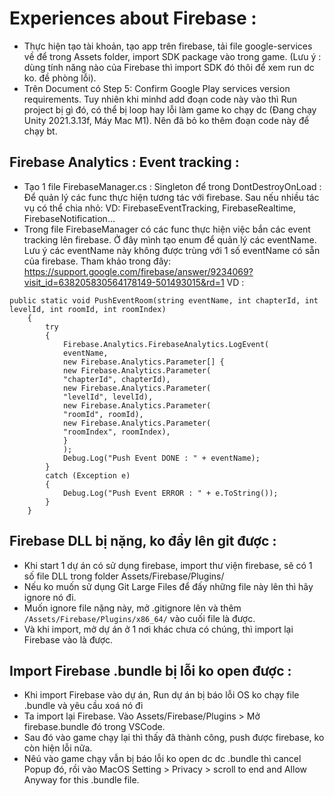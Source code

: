 # Experiences about Firebase :

- Thực hiện tạo tài khoản, tạo app trên firebase, tải file google-services về để trong Assets folder, import SDK package vào trong game. 
(Lưu ý : dùng tính năng nào của Firebase thì import SDK đó thôi để xem run dc ko. đề phòng lỗi). 
- Trên Document có Step 5: Confirm Google Play services version requirements. Tuy nhiên khi minhd add đoạn code này vào thì Run project bị gì đó, có thể bị loop hay lỗi làm game ko chạy dc (Đang chạy Unity 2021.3.13f, Máy Mac M1). Nên đã bỏ ko thêm đoạn code này để chạy bt. 
## Firebase Analytics : Event tracking : 
- Tạo 1 file FirebaseManager.cs : Singleton để trong DontDestroyOnLoad : Để quản lý các func thực hiện tương tác với firebase. Sau nếu nhiều tác vụ có thể chia nhỏ: VD: FirebaseEventTracking, FirebaseRealtime, FirebaseNotification... 
- Trong file FirebaseManager có các func thực hiện việc bắn các event tracking lên firebase. Ở đây mình tạo enum để quản lý các eventName. Lưu ý các eventName này không được trùng với 1 số eventName có sẵn của firebase. Tham khảo trong đây: https://support.google.com/firebase/answer/9234069?visit_id=638205830564178149-501493015&rd=1 
VD : 
``` 
public static void PushEventRoom(string eventName, int chapterId, int levelId, int roomId, int roomIndex)
    {
        try
        {
            Firebase.Analytics.FirebaseAnalytics.LogEvent(
            eventName,
            new Firebase.Analytics.Parameter[] {
            new Firebase.Analytics.Parameter(
            "chapterId", chapterId),
            new Firebase.Analytics.Parameter(
            "levelId", levelId),
            new Firebase.Analytics.Parameter(
            "roomId", roomId),
            new Firebase.Analytics.Parameter(
            "roomIndex", roomIndex),
            }
            );
            Debug.Log("Push Event DONE : " + eventName);
        }
        catch (Exception e)
        {
            Debug.Log("Push Event ERROR : " + e.ToString());
        }
    }
```

## Firebase DLL bị nặng, ko đẩy lên git được : 
- Khi start 1 dự án có sử dụng firebase, import thư viện firebase, sẽ có 1 số file DLL trong folder Assets/Firebase/Plugins/ 
- Nếu ko muốn sử dụng Git Large Files để đấy những file này lên thì hãy ignore nó đi.
- Muốn ignore file nặng này, mở .gitignore lên và thêm `/Assets/Firebase/Plugins/x86_64/` vào cuối file là được. 
- Và khi import, mở dự án ở 1 nơi khác chưa có chúng, thì import lại Firebase vào là được. 

## Import Firebase .bundle bị lỗi ko open được : 
- Khi import Firebase vào dự án, Run dự án bị báo lỗi OS ko chạy file .bundle và yêu cầu xoá nó đi
- Ta import lại Firebase. Vào Assets/Firebase/Plugins > Mở firebase.bundle đó trong VSCode. 
- Sau đó vào game chạy lại thì thấy đã thành công, push được firebase, ko còn hiện lỗi nữa. 
- Nêú vào game chạy vẫn bị báo lỗi ko open dc dc .bundle thì cancel Popup đó, rồi vào MacOS Setting > Privacy > scroll to end and Allow Anyway for this .bundle file.

